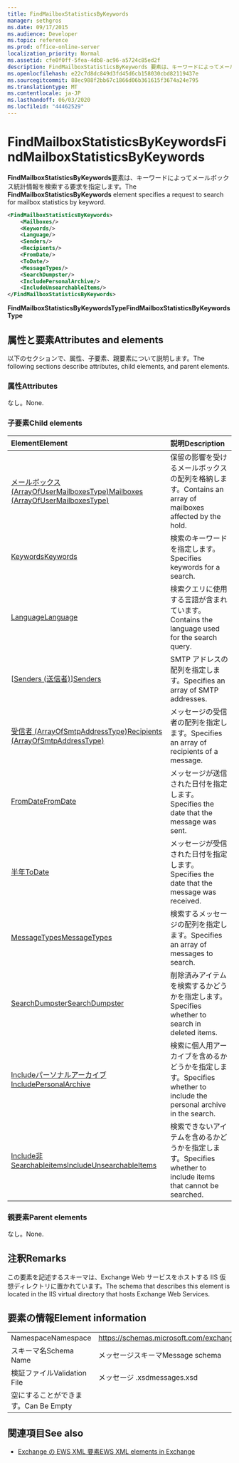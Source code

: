 ```yaml
---
title: FindMailboxStatisticsByKeywords
manager: sethgros
ms.date: 09/17/2015
ms.audience: Developer
ms.topic: reference
ms.prod: office-online-server
localization_priority: Normal
ms.assetid: cfe0f0ff-5fea-4db8-ac96-a5724c85ed2f
description: FindMailboxStatisticsByKeywords 要素は、キーワードによってメールボックス統計情報を検索する要求を指定します。
ms.openlocfilehash: e22c7d8dc849d3fd45d6cb158030cbd82119437e
ms.sourcegitcommit: 88ec988f2bb67c1866d06b361615f3674a24e795
ms.translationtype: MT
ms.contentlocale: ja-JP
ms.lasthandoff: 06/03/2020
ms.locfileid: "44462529"
---
```

# <a name="findmailboxstatisticsbykeywords"></a><span data-ttu-id="5ac08-103">FindMailboxStatisticsByKeywords</span><span class="sxs-lookup"><span data-stu-id="5ac08-103">FindMailboxStatisticsByKeywords</span></span>

<span data-ttu-id="5ac08-104">**FindMailboxStatisticsByKeywords**要素は、キーワードによってメールボックス統計情報を検索する要求を指定します。</span><span class="sxs-lookup"><span data-stu-id="5ac08-104">The **FindMailboxStatisticsByKeywords** element specifies a request to search for mailbox statistics by keyword.</span></span> 
  
```XML
<FindMailboxStatisticsByKeywords>
    <Mailboxes/>
    <Keywords/>
    <Language/>
    <Senders/>
    <Recipients/>
    <FromDate/>
    <ToDate/>
    <MessageTypes/>
    <SearchDumpster/>
    <IncludePersonalArchive/>
    <IncludeUnsearchableItems/>
</FindMailboxStatisticsByKeywords>
```

 <span data-ttu-id="5ac08-105">**FindMailboxStatisticsByKeywordsType**</span><span class="sxs-lookup"><span data-stu-id="5ac08-105">**FindMailboxStatisticsByKeywordsType**</span></span>
## <a name="attributes-and-elements"></a><span data-ttu-id="5ac08-106">属性と要素</span><span class="sxs-lookup"><span data-stu-id="5ac08-106">Attributes and elements</span></span>

<span data-ttu-id="5ac08-107">以下のセクションで、属性、子要素、親要素について説明します。</span><span class="sxs-lookup"><span data-stu-id="5ac08-107">The following sections describe attributes, child elements, and parent elements.</span></span>
  
### <a name="attributes"></a><span data-ttu-id="5ac08-108">属性</span><span class="sxs-lookup"><span data-stu-id="5ac08-108">Attributes</span></span>

<span data-ttu-id="5ac08-109">なし。</span><span class="sxs-lookup"><span data-stu-id="5ac08-109">None.</span></span>
  
### <a name="child-elements"></a><span data-ttu-id="5ac08-110">子要素</span><span class="sxs-lookup"><span data-stu-id="5ac08-110">Child elements</span></span>

|<span data-ttu-id="5ac08-111">**Element**</span><span class="sxs-lookup"><span data-stu-id="5ac08-111">**Element**</span></span>|<span data-ttu-id="5ac08-112">**説明**</span><span class="sxs-lookup"><span data-stu-id="5ac08-112">**Description**</span></span>|
|:-----|:-----|
|[<span data-ttu-id="5ac08-113">メールボックス (ArrayOfUserMailboxesType)</span><span class="sxs-lookup"><span data-stu-id="5ac08-113">Mailboxes (ArrayOfUserMailboxesType)</span></span>](mailboxes-arrayofusermailboxestype.md) <br/> |<span data-ttu-id="5ac08-114">保留の影響を受けるメールボックスの配列を格納します。</span><span class="sxs-lookup"><span data-stu-id="5ac08-114">Contains an array of mailboxes affected by the hold.</span></span>  <br/> |
|[<span data-ttu-id="5ac08-115">Keywords</span><span class="sxs-lookup"><span data-stu-id="5ac08-115">Keywords</span></span>](keywords-ex15websvcsotherref.md) <br/> |<span data-ttu-id="5ac08-116">検索のキーワードを指定します。</span><span class="sxs-lookup"><span data-stu-id="5ac08-116">Specifies keywords for a search.</span></span>  <br/> |
|[<span data-ttu-id="5ac08-117">Language</span><span class="sxs-lookup"><span data-stu-id="5ac08-117">Language</span></span>](language.md) <br/> |<span data-ttu-id="5ac08-118">検索クエリに使用する言語が含まれています。</span><span class="sxs-lookup"><span data-stu-id="5ac08-118">Contains the language used for the search query.</span></span>  <br/> |
|<span data-ttu-id="5ac08-119">[[Senders (送信者)](senders.md)]</span><span class="sxs-lookup"><span data-stu-id="5ac08-119">[Senders](senders.md)</span></span> <br/> |<span data-ttu-id="5ac08-120">SMTP アドレスの配列を指定します。</span><span class="sxs-lookup"><span data-stu-id="5ac08-120">Specifies an array of SMTP addresses.</span></span>  <br/> |
|[<span data-ttu-id="5ac08-121">受信者 (ArrayOfSmtpAddressType)</span><span class="sxs-lookup"><span data-stu-id="5ac08-121">Recipients (ArrayOfSmtpAddressType)</span></span>](recipients-arrayofsmtpaddresstype.md) <br/> |<span data-ttu-id="5ac08-122">メッセージの受信者の配列を指定します。</span><span class="sxs-lookup"><span data-stu-id="5ac08-122">Specifies an array of recipients of a message.</span></span>  <br/> |
|[<span data-ttu-id="5ac08-123">FromDate</span><span class="sxs-lookup"><span data-stu-id="5ac08-123">FromDate</span></span>](fromdate.md) <br/> |<span data-ttu-id="5ac08-124">メッセージが送信された日付を指定します。</span><span class="sxs-lookup"><span data-stu-id="5ac08-124">Specifies the date that the message was sent.</span></span>  <br/> |
|[<span data-ttu-id="5ac08-125">半年</span><span class="sxs-lookup"><span data-stu-id="5ac08-125">ToDate</span></span>](todate.md) <br/> |<span data-ttu-id="5ac08-126">メッセージが受信された日付を指定します。</span><span class="sxs-lookup"><span data-stu-id="5ac08-126">Specifies the date that the message was received.</span></span>  <br/> |
|[<span data-ttu-id="5ac08-127">MessageTypes</span><span class="sxs-lookup"><span data-stu-id="5ac08-127">MessageTypes</span></span>](messagetypes.md) <br/> |<span data-ttu-id="5ac08-128">検索するメッセージの配列を指定します。</span><span class="sxs-lookup"><span data-stu-id="5ac08-128">Specifies an array of messages to search.</span></span>  <br/> |
|[<span data-ttu-id="5ac08-129">SearchDumpster</span><span class="sxs-lookup"><span data-stu-id="5ac08-129">SearchDumpster</span></span>](searchdumpster.md) <br/> |<span data-ttu-id="5ac08-130">削除済みアイテムを検索するかどうかを指定します。</span><span class="sxs-lookup"><span data-stu-id="5ac08-130">Specifies whether to search in deleted items.</span></span>  <br/> |
|[<span data-ttu-id="5ac08-131">Includeパーソナルアーカイブ</span><span class="sxs-lookup"><span data-stu-id="5ac08-131">IncludePersonalArchive</span></span>](includepersonalarchive.md) <br/> |<span data-ttu-id="5ac08-132">検索に個人用アーカイブを含めるかどうかを指定します。</span><span class="sxs-lookup"><span data-stu-id="5ac08-132">Specifies whether to include the personal archive in the search.</span></span>  <br/> |
|[<span data-ttu-id="5ac08-133">Include非 Searchableitems</span><span class="sxs-lookup"><span data-stu-id="5ac08-133">IncludeUnsearchableItems</span></span>](includeunsearchableitems.md) <br/> |<span data-ttu-id="5ac08-134">検索できないアイテムを含めるかどうかを指定します。</span><span class="sxs-lookup"><span data-stu-id="5ac08-134">Specifies whether to include items that cannot be searched.</span></span>  <br/> |
   
### <a name="parent-elements"></a><span data-ttu-id="5ac08-135">親要素</span><span class="sxs-lookup"><span data-stu-id="5ac08-135">Parent elements</span></span>

<span data-ttu-id="5ac08-136">なし。</span><span class="sxs-lookup"><span data-stu-id="5ac08-136">None.</span></span>
  
## <a name="remarks"></a><span data-ttu-id="5ac08-137">注釈</span><span class="sxs-lookup"><span data-stu-id="5ac08-137">Remarks</span></span>

<span data-ttu-id="5ac08-138">この要素を記述するスキーマは、Exchange Web サービスをホストする IIS 仮想ディレクトリに置かれています。</span><span class="sxs-lookup"><span data-stu-id="5ac08-138">The schema that describes this element is located in the IIS virtual directory that hosts Exchange Web Services.</span></span>
  
## <a name="element-information"></a><span data-ttu-id="5ac08-139">要素の情報</span><span class="sxs-lookup"><span data-stu-id="5ac08-139">Element information</span></span>

|||
|:-----|:-----|
|<span data-ttu-id="5ac08-140">Namespace</span><span class="sxs-lookup"><span data-stu-id="5ac08-140">Namespace</span></span>  <br/> |https://schemas.microsoft.com/exchange/services/2006/messages  <br/> |
|<span data-ttu-id="5ac08-141">スキーマ名</span><span class="sxs-lookup"><span data-stu-id="5ac08-141">Schema Name</span></span>  <br/> |<span data-ttu-id="5ac08-142">メッセージスキーマ</span><span class="sxs-lookup"><span data-stu-id="5ac08-142">Message schema</span></span>  <br/> |
|<span data-ttu-id="5ac08-143">検証ファイル</span><span class="sxs-lookup"><span data-stu-id="5ac08-143">Validation File</span></span>  <br/> |<span data-ttu-id="5ac08-144">メッセージ .xsd</span><span class="sxs-lookup"><span data-stu-id="5ac08-144">messages.xsd</span></span>  <br/> |
|<span data-ttu-id="5ac08-145">空にすることができます。</span><span class="sxs-lookup"><span data-stu-id="5ac08-145">Can Be Empty</span></span>  <br/> ||
   
## <a name="see-also"></a><span data-ttu-id="5ac08-146">関連項目</span><span class="sxs-lookup"><span data-stu-id="5ac08-146">See also</span></span>



- [<span data-ttu-id="5ac08-147">Exchange の EWS XML 要素</span><span class="sxs-lookup"><span data-stu-id="5ac08-147">EWS XML elements in Exchange</span></span>](ews-xml-elements-in-exchange.md)

